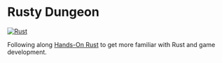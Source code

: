 # Rusty Dungeon

[![Rust](https://github.com/yngtdd/rusty_dungeon/actions/workflows/rust.yml/badge.svg)](https://github.com/yngtdd/rusty_dungeon/actions/workflows/rust.yml)

Following along [Hands-On Rust](https://pragprog.com/titles/hwrust/hands-on-rust/) to get more 
familiar with Rust and game development.
